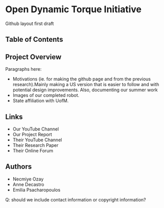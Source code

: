 # Open Dynamic Torque Initiative
Github layout first draft

## Table of Contents 

## Project Overview
Paragraphs here: 
- Motivations (ie. for making the github page and from the previous research).Mainly making a US version that is easier to follow and with potential design improvements. Also, documenting our summer work
- Images of our completed robot.
- State affiliation with UofM. 

## Links
- Our YouTube Channel 
- Our Project Report
- Their YouTube Channel
- Their Research Paper
- Their Online Forum 

## Authors
- Necmiye Ozay
- Anne Decastro
- Emilia Psacharopoulos

Q: should we include contact information or copyright information?
